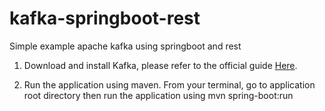 # kafka-springboot-rest
Simple example apache kafka using springboot and rest

1. Download and install Kafka, please refer to the official guide [Here](https://kafka.apache.org/quickstart).

2. Run the application using maven. 
	From your terminal, go to application root directory then run the application using 
	mvn spring-boot:run
